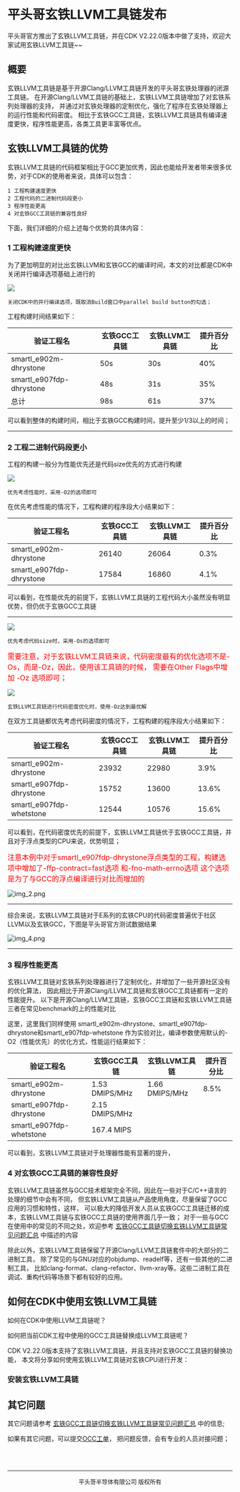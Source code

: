 # 平头哥玄铁LLVM工具链发布

平头哥官方推出了玄铁LLVM工具链，并在CDK V2.22.0版本中做了支持，欢迎大家试用玄铁LLVM工具链~~

## 概要
玄铁LLVM工具链是基于开源Clang/LLVM工具链开发的平头哥玄铁处理器的闭源工具链。
在开源Clang/LLVM工具链的基础上，玄铁LLVM工具链增加了对玄铁系列处理器的支持，
并通过对玄铁处理器的定制优化，强化了程序在玄铁处理器上的运行性能和代码密度。
相比于玄铁GCC工具链，玄铁LLVM工具链具有编译速度更快，程序性能更高，各类工具更丰富等优点。
## 玄铁LLVM工具链的优势
玄铁LLVM工具链的代码框架相比于GCC更加优秀，因此也能给开发者带来很多优势，对于CDK的使用者来说，具体可以包含：

    1 工程构建速度更快
    2 工程代码的二进制代码段更小
    3 程序性能更高
    4 对玄铁GCC工具链的兼容性良好

下面，我们详细的介绍上述每个优势的具体内容：

### 1 工程构建速度更快
为了更加明显的对比出玄铁LLVM和玄铁GCC的编译时间，本文的对比都是CDK中关闭并行编译选项基础上进行的

![](paralel_biuild.png)

    关闭CDK中的并行编译选项，既取消Build窗口中parallel build button的勾选；

工程构建时间结果如下：

| 验证工程名                    | 玄铁GCC工具链 | 玄铁LLVM工具链 | 提升百分比 |
|--------------------------|----------|-----------|-------|
| smartl_e902m-dhrystone   | 50s      | 30s       | 40%   |
| smartl_e907fdp-dhrystone | 48s      | 31s       | 35%   |
| 总计                       | 98s      | 61s       | 37%   |
可以看到整体的构建时间，相比于玄铁GCC构建时间，提升至少1/3以上的时间；
***

### 2 工程二进制代码段更小
工程的构建一般分为性能优先还是代码size优先的方式进行构建

![](OptmizeO2.png)

    优先考虑性能时，采用-O2的选项即可
在优先考虑性能的情况下，工程构建的程序段大小结果如下：

| 验证工程名                    | 玄铁GCC工具链 | 玄铁LLVM工具链 | 提升百分比 |
|--------------------------|----------|-----------|-------|
| smartl_e902m-dhrystone   | 26140    | 26064     | 0.3%  |
| smartl_e907fdp-dhrystone | 17584    | 16860     | 4.1%  |
可以看到，在性能优先的前提下，玄铁LLVM工具链的工程代码大小虽然没有明显优势，但仍优于玄铁GCC工具链

***
![](OptmizeOs.png)

    优先考虑代码size时，采用-Os的选项即可
<font color=red size="3">需要注意，对于玄铁LLVM工具链来说，代码密度最有的优化选项不是-Os，而是-Oz，因此，使用该工具链的时候，
需要在Other Flags中增加 -Oz 选项即可；</font>

![](img.png)
    
    玄铁LLVM工具链进行代码密度优化时，使用-Oz达到最优解

在双方工具链都优先考虑代码密度的情况下，工程构建的程序段大小结果如下：

| 验证工程名                    | 玄铁GCC工具链 | 玄铁LLVM工具链 | 提升百分比 |
|--------------------------|----------|-----------|-------|
| smartl_e902m-dhrystone   | 23932    | 22980     | 3.9%  |
| smartl_e907fdp-dhrystone | 15752    | 13600     | 13.6% |
| smartl_e907fdp-whetstone | 12544    | 10576     | 15.6% |
可以看到，在代码密度优先的前提下，玄铁LLVM工具链优于玄铁GCC工具链，并且对于浮点类型的CPU来说，优势明显；


<font color=red size="3">注意本例中对于smartl_e907fdp-dhrystone浮点类型的工程，构建选项中增加了-ffp-contract=fast选项
和-fno-math-errno选项 这个选项是为了与GCC的浮点编译进行对比而增加的</font>


![img_2.png](img_2.png)


***
综合来说，玄铁LLVM工具链对于E系列的玄铁CPU的代码密度普遍优于社区LLVM以及玄铁GCC，下图是平头哥官方测试数据结果

![img_4.png](img_4.png)

***
### 3 程序性能更高

玄铁LLVM工具链对玄铁系列处理器进行了定制优化，并增加了一些开源社区没有的优化算法，
因此相比于开源Clang/LLVM工具链和玄铁GCC工具链都有一定的性能提升。
以下是开源Clang/LLVM工具链，玄铁GCC工具链和玄铁LLVM工具链三者在常见benchmark的上的性能对比

这里，这里我们同样使用 smartl_e902m-dhrystone、smartl_e907fdp-dhrystone和smartl_e907fdp-whetstone
作为实验对比，编译参数使用默认的-O2（性能优先）的优化方式，性能运行结果如下：

| 验证工程名                    | 玄铁GCC工具链    | 玄铁LLVM工具链      | 提升百分比 |
|--------------------------|-------------|----------------|-------|
| smartl_e902m-dhrystone   | 1.53 DMIPS/MHz | 1.66 DMIPS/MHz | 8.5%  |
| smartl_e907fdp-dhrystone | 2.15 DMIPS/MHz |                |       |
| smartl_e907fdp-whetstone | 167.4 MIPS  |                |       |

可以看到，玄铁LLVM工具链对于处理器性能有显著的提升，

### 4 对玄铁GCC工具链的兼容性良好
玄铁LLVM工具链虽然与GCC技术框架完全不同，因此在一些对于C/C++语言的处理的细节中会有不同，
但玄铁LLVM工具链从产品使用角度，尽量保留了GCC应用的习惯和特性，这样，
可以极大的降低开发人员从玄铁GCC工具链迁移的成本，玄铁LLVM工具链与玄铁GCC工具链的使用界面几乎一致；
对于一些与GCC在使用中的常见的不同之处，欢迎参考 [玄铁GCC工具链切换玄铁LLVM工具链常见问题汇总](Q_A/index.md) 中描述的内容

除此以外，玄铁LLVM工具链保留了开源Clang/LLVM工具链套件中的大部分的二进制工具，
除了常见的与GNU对应的objdump、readelf等，还有一些其他的二进制工具，
比如clang-format、clang-refactor、llvm-xray等。这些二进制工具在调试、重构代码等场景下都有较好的应用。

## 如何在CDK中使用玄铁LLVM工具链
如何在CDK中使用LLVM工具链呢？ 

如何把当前CDK工程中使用的GCC工具链替换成LLVM工具链呢？

CDK V2.22.0版本支持了玄铁LLVM工具链，并且支持对玄铁GCC工具链的替换功能，
本文将分享如何使用玄铁LLVM工具链对玄铁CPU进行开发：
### 安装玄铁LLVM工具链





## 其它问题
其它问题请参考 [玄铁GCC工具链切换玄铁LLVM工具链常见问题汇总](Q_A/index.md) 中的信息;

如果有其它问题，可以提交[OCC工单](https://xuantie.t-head.cn\/people/workorder-submit?spm=a2cl5.14290816.0.0.59114aa8eqox6t)， 
把问题反馈，会有专业的人员对接问题；


<br/>
<br/>

***
<center><font size="2">平头哥半导体有限公司 版权所有</font></center>

